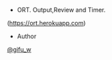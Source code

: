 * ORT.
Output,Review and Timer.

(https://ort.herokuapp.com)

* Author

[@gifu_w](https://twitter.com/gifu_w)
